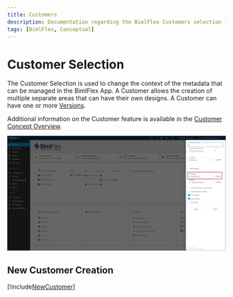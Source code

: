 ```yaml
---
title: Customers
description: Documentation regarding the BimlFlex Customers selection feature in the BimlFlex App.
tags: [BimlFlex, Conceptual]
---
```

# Customer Selection

The Customer Selection is used to change the context of the metadata that can be managed in the BimlFlex App. A Customer allows the creation of multiple separate areas that can have their own designs. A Customer can have one or more [Versions](bimlflex-concepts-version).

Additional information on the Customer feature is available in the [Customer Concept Overview](bimlflex-concepts-customer).

![Customer Selection](images/bfx-customer-selection.png "Customer Selection")

## New Customer Creation

[!include[NewCustomer](_incl-header-new-customer.md)]
